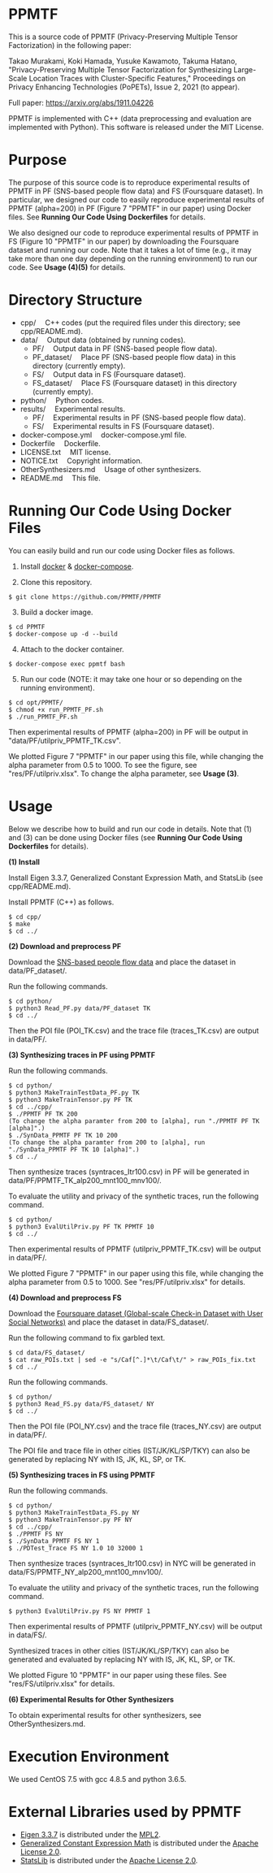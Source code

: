 # PPMTF
This is a source code of PPMTF (Privacy-Preserving Multiple Tensor Factorization) in the following paper: 

Takao Murakami, Koki Hamada, Yusuke Kawamoto, Takuma Hatano, "Privacy-Preserving Multiple Tensor Factorization for Synthesizing Large-Scale Location Traces with Cluster-Specific Features," Proceedings on Privacy Enhancing Technologies (PoPETs), Issue 2, 2021 (to appear).

Full paper: https://arxiv.org/abs/1911.04226

PPMTF is implemented with C++ (data preprocessing and evaluation are implemented with Python). This software is released under the MIT License.

# Purpose

The purpose of this source code is to reproduce experimental results of PPMTF in PF (SNS-based people flow data) and FS (Foursquare dataset). In particular, we designed our code to easily reproduce experimental results of PPMTF (alpha=200) in PF (Figure 7 "PPMTF" in our paper) using Docker files. See **Running Our Code Using Dockerfiles** for details. 

We also designed our code to reproduce experimental results of PPMTF in FS (Figure 10 "PPMTF" in our paper) by downloading the Foursquare dataset and running our code. Note that it takes a lot of time (e.g., it may take more than one day depending on the running environment) to run our code. See **Usage (4)(5)** for details.

# Directory Structure
- cpp/			&emsp;C++ codes (put the required files under this directory; see cpp/README.md).
- data/			&emsp;Output data (obtained by running codes).
  - PF/			&emsp;Output data in PF (SNS-based people flow data).
  - PF_dataset/		&emsp;Place PF (SNS-based people flow data) in this directory (currently empty).
  - FS/			&emsp;Output data in FS (Foursquare dataset).
  - FS_dataset/		&emsp;Place FS (Foursquare dataset) in this directory (currently empty).
- python/		&emsp;Python codes.
- results/		&emsp;Experimental results.
  - PF/			&emsp;Experimental results in PF (SNS-based people flow data).
  - FS/			&emsp;Experimental results in FS (Foursquare dataset).
- docker-compose.yml		&emsp;docker-compose.yml file.
- Dockerfile		&emsp;Dockerfile.
- LICENSE.txt		&emsp;MIT license.
- NOTICE.txt		&emsp;Copyright information.
- OtherSynthesizers.md	&emsp;Usage of other synthesizers.
- README.md		&emsp;This file.

# Running Our Code Using Docker Files

You can easily build and run our code using Docker files as follows.

1. Install [docker](https://docs.docker.com/get-docker/) & [docker-compose](https://docs.docker.jp/compose/install.html).

2. Clone this repository.
```
$ git clone https://github.com/PPMTF/PPMTF
```

3. Build a docker image.
```
$ cd PPMTF
$ docker-compose up -d --build
```

4. Attach to the docker container.
```
$ docker-compose exec ppmtf bash
```

5. Run our code (NOTE: it may take one hour or so depending on the running environment).
```
$ cd opt/PPMTF/
$ chmod +x run_PPMTF_PF.sh
$ ./run_PPMTF_PF.sh
```

Then experimental results of PPMTF (alpha=200) in PF will be output in "data/PF/utilpriv_PPMTF_TK.csv".

We plotted Figure 7 "PPMTF" in our paper using this file, while changing the alpha parameter from 0.5 to 1000. To see the figure, see "res/PF/utilpriv.xlsx". To change the alpha parameter, see **Usage (3)**.

# Usage

Below we describe how to build and run our code in details. Note that (1) and (3) can be done using Docker files (see **Running Our Code Using Dockerfiles** for details).

**(1) Install**

Install Eigen 3.3.7, Generalized Constant Expression Math, and StatsLib (see cpp/README.md).

Install PPMTF (C++) as follows.
```
$ cd cpp/
$ make
$ cd ../
```

**(2) Download and preprocess PF**

Download the [SNS-based people flow data](https://nightley.jp/archives/1954/) and place the dataset in data/PF_dataset/.

Run the following commands.

```
$ cd python/
$ python3 Read_PF.py data/PF_dataset TK
$ cd ../
```

Then the POI file (POI_TK.csv) and the trace file (traces_TK.csv) are output in data/PF/.

**(3) Synthesizing traces in PF using PPMTF**

Run the following commands.

```
$ cd python/
$ python3 MakeTrainTestData_PF.py TK
$ python3 MakeTrainTensor.py PF TK
$ cd ../cpp/
$ ./PPMTF PF TK 200
(To change the alpha paramter from 200 to [alpha], run "./PPMTF PF TK [alpha]".)
$ ./SynData_PPMTF PF TK 10 200
(To change the alpha paramter from 200 to [alpha], run "./SynData_PPMTF PF TK 10 [alpha]".)
$ cd ../
```

Then synthesize traces (syntraces_Itr100.csv) in PF will be generated in data/PF/PPMTF_TK_alp200_mnt100_mnv100/.

To evaluate the utility and privacy of the synthetic traces, run the following command.

```
$ cd python/
$ python3 EvalUtilPriv.py PF TK PPMTF 10
$ cd ../
```

Then experimental results of PPMTF (utilpriv_PPMTF_TK.csv) will be output in data/PF/.

We plotted Figure 7 "PPMTF" in our paper using this file, while changing the alpha parameter from 0.5 to 1000. See "res/PF/utilpriv.xlsx" for details.

**(4) Download and preprocess FS**

Download the [Foursquare dataset (Global-scale Check-in Dataset with User Social Networks)](https://sites.google.com/site/yangdingqi/home/foursquare-dataset) and place the dataset in data/FS_dataset/.

Run the following command to fix garbled text.

```
$ cd data/FS_dataset/
$ cat raw_POIs.txt | sed -e "s/Caf[^.]*\t/Caf\t/" > raw_POIs_fix.txt
$ cd ../
```

Run the following commands.

```
$ cd python/
$ python3 Read_FS.py data/FS_dataset/ NY
$ cd ../
```

Then the POI file (POI_NY.csv) and the trace file (traces_NY.csv) are output in data/PF/.

The POI file and trace file in other cities (IST/JK/KL/SP/TKY) can also be generated by replacing NY with IS, JK, KL, SP, or TK.

**(5) Synthesizing traces in FS using PPMTF**

Run the following commands.

```
$ cd python/
$ python3 MakeTrainTestData_FS.py NY
$ python3 MakeTrainTensor.py PF NY
$ cd ../cpp/
$ ./PPMTF FS NY
$ ./SynData_PPMTF FS NY 1
$ ./PDTest_Trace FS NY 1.0 10 32000 1
```

Then synthesize traces (syntraces_Itr100.csv) in NYC will be generated in data/FS/PPMTF_NY_alp200_mnt100_mnv100/.

To evaluate the utility and privacy of the synthetic traces, run the following command.

```
$ python3 EvalUtilPriv.py FS NY PPMTF 1
```

Then experimental results of PPMTF (utilpriv_PPMTF_NY.csv) will be output in data/FS/.

Synthesized traces in other cities (IST/JK/KL/SP/TKY) can also be generated and evaluated by replacing NY with IS, JK, KL, SP, or TK.

We plotted Figure 10 "PPMTF" in our paper using these files. See "res/FS/utilpriv.xlsx" for details.

**(6) Experimental Results for Other Synthesizers**

To obtain experimental results for other synthesizers, see OtherSynthesizers.md.

# Execution Environment
We used CentOS 7.5 with gcc 4.8.5 and python 3.6.5.

# External Libraries used by PPMTF
- [Eigen 3.3.7](http://eigen.tuxfamily.org/index.php?title=Main_Page) is distributed under the [MPL2](https://www.mozilla.org/en-US/MPL/2.0/).
- [Generalized Constant Expression Math](https://www.kthohr.com/gcem.html) is distributed under the [Apache License 2.0](https://github.com/kthohr/stats/blob/master/LICENSE).
- [StatsLib](https://www.kthohr.com/statslib.html) is distributed under the [Apache License 2.0](https://github.com/kthohr/stats/blob/master/LICENSE).
